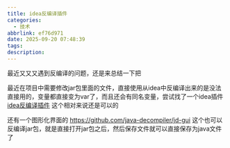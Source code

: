 ```yaml
---
title: idea反编译插件
categories:
  - 技术
abbrlink: ef76d971
date: 2025-09-20 07:48:39
tags:
description:
---
```

最近又又又遇到反编译的问题，还是来总结一下把
<!-- more -->
最近在项目中需要修改jar包里面的文件，直接使用从idea中反编译出来的是没法直接用的，变量都直接变为var了，而且还会有同名变量，尝试找了一个idea插件
[idea反编译插件](https://plugins.jetbrains.com/plugin/13914-class-decompile) 这个相对来说还是可以的

还有一个图形化界面的
https://github.com/java-decompiler/jd-gui
这个也可以反编译jar包，就是直接打开jar包之后，然后保存文件就可以直接保存为java文件了

